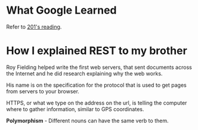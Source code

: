 # What Google Learned 

Refer to [201's reading](https://kmangub.github.io/reading-notes-master/201/class-13.md).

# How I explained REST to my brother

Roy Fielding helped write the first web servers, that sent documents across the Internet and he did research explaining why the web works. 

His name is on the specification for the protocol that is used to get pages from servers to your browser.

HTTPS, or what we type on the address on the url, is telling the computer where to gather information, similar to GPS coordinates.

**Polymorphism** - Different nouns can have the same verb to them.
